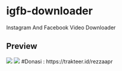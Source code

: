 # igfb-downloader
Instagram And Facebook Video Downloader
## Preview
<img src="https://user-images.githubusercontent.com/58212770/102659917-c3cb6800-41ac-11eb-977b-7e64a59936cb.png">
<img src="https://user-images.githubusercontent.com/58212770/102659920-c62dc200-41ac-11eb-93be-cbe4938da985.png">
#Donasi : https://trakteer.id/rezzaapr
